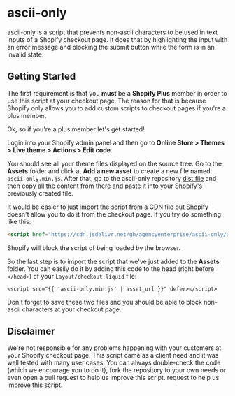 # ascii-only

ascii-only is a script that prevents non-ascii characters to be used in text inputs of a Shopify checkout page. It does that by
highlighting the input with an error message and blocking the submit button while the form is in an invalid state.

## Getting Started

The first requirement is that you **must** be a **Shopify Plus** member in order to use this script at your checkout page. The
reason for that is because Shopify only allows you to add custom scripts to checkout pages if you're a plus member.

Ok, so if you're a plus member let's get started!

Login into your Shopify admin panel and then go to **Online Store > Themes > Live theme > Actions > Edit code**.

You should see all your theme files displayed on the source tree. Go to the **Assets** folder and click at **Add a new asset** to 
create a new file named: `ascii-only.min.js`. After that, go to the ascii-only repository [dist file](https://github.com/agencyenterprise/ascii-only/tree/master/dist/ascii-only.min.js)
and then copy all the content from there and paste it into your Shopify's previously created file.

It would be easier to just import the script from a CDN file but Shopify doesn't allow you to do it from the checkout page.
If you try do something like this:

```html
<script href="https://cdn.jsdelivr.net/gh/agencyenterprise/ascii-only/dist/ascii-only.min.js"></script>
```

Shopify will block the script of being loaded by the browser.

So the last step is to import the script that we've just added to the **Assets** folder. You can easily do it by adding this code
to the head (right before `</head>`) of your `Layout/checkout.liquid` file:

```liquid
<script src="{{ 'ascii-only.min.js' | asset_url }}" defer></script>
```

Don't forget to save these two files and you should be able to block non-ascii characters at your checkout page.

## Disclaimer

We're not responsible for any problems happening with your customers at your Shopify checkout page. This script came as a client
need and it was well tested with many user cases. You can always double-check the code (which we encourage you to do it), fork the
repository to your own needs or even open a pull request to help us improve this script.
request to help us improve this script. 




